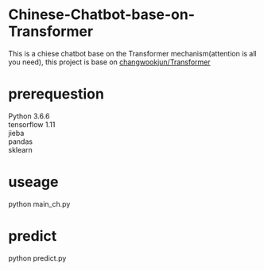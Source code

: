 # Chinese-Chatbot-base-on-Transformer
This is a chiese chatbot base on the Transformer mechanism(attention is all you need), this project is base on [changwookjun/Transformer](https://github.com/changwookjun/Transformer)
# prerequestion

Python 3.6.6 \
tensorflow 1.11 \
jieba \
pandas \
sklearn

# useage
python main_ch.py 
# predict
python predict.py

